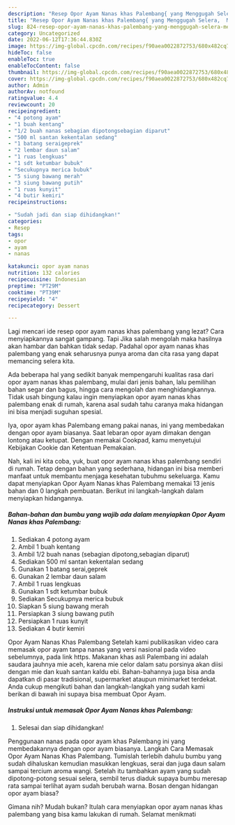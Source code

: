 ```yaml
---
description: "Resep Opor Ayam Nanas khas Palembang{ yang Menggugah Selera,  Menu Buat lebaran"
title: "Resep Opor Ayam Nanas khas Palembang{ yang Menggugah Selera,  Menu Buat lebaran"
slug: 824-resep-opor-ayam-nanas-khas-palembang-yang-menggugah-selera-menu-buat-lebaran
category: Uncategorized
date: 2022-06-12T17:36:44.830Z
image: https://img-global.cpcdn.com/recipes/f90aea0022872753/680x482cq70/opor-ayam-nanas-khas-palembang-foto-resep-utama.jpg
hideToc: false
enableToc: true
enableTocContent: false
thumbnail: https://img-global.cpcdn.com/recipes/f90aea0022872753/680x482cq70/opor-ayam-nanas-khas-palembang-foto-resep-utama.jpg
cover: https://img-global.cpcdn.com/recipes/f90aea0022872753/680x482cq70/opor-ayam-nanas-khas-palembang-foto-resep-utama.jpg
author: Admin
authorAv: notfound
ratingvalue: 4.4
reviewcount: 20
recipeingredient:
- "4 potong ayam"
- "1 buah kentang"
- "1/2 buah nanas sebagian dipotongsebagian diparut"
- "500 ml santan kekentalan sedang"
- "1 batang seraigeprek"
- "2 lembar daun salam"
- "1 ruas lengkuas"
- "1 sdt ketumbar bubuk"
- "Secukupnya merica bubuk"
- "5 siung bawang merah"
- "3 siung bawang putih"
- "1 ruas kunyit"
- "4 butir kemiri"
recipeinstructions:

- "Sudah jadi dan siap dihidangkan!"
categories:
- Resep
tags:
- opor
- ayam
- nanas

katakunci: opor ayam nanas 
nutrition: 132 calories
recipecuisine: Indonesian
preptime: "PT29M"
cooktime: "PT39M"
recipeyield: "4"
recipecategory: Dessert

---
```



Lagi mencari ide resep opor ayam nanas khas palembang yang lezat? Cara menyiapkannya sangat gampang. Tapi Jika salah mengolah maka hasilnya akan hambar dan bahkan tidak sedap. Padahal opor ayam nanas khas palembang yang enak seharusnya punya aroma dan cita rasa yang dapat memancing selera kita.


Ada beberapa hal yang sedikit banyak mempengaruhi kualitas rasa dari opor ayam nanas khas palembang, mulai dari jenis bahan, lalu pemilihan bahan segar dan bagus, hingga cara mengolah dan menghidangkannya. Tidak usah bingung kalau ingin menyiapkan opor ayam nanas khas palembang enak di rumah, karena asal sudah tahu caranya maka hidangan ini bisa menjadi suguhan spesial.

Iya, opor ayam khas Palembang emang pakai nanas, ini yang membedakan dengan opor ayam biasanya. Saat lebaran opor ayam dimakan dengan lontong atau ketupat. Dengan memakai Cookpad, kamu menyetujui Kebijakan Cookie dan Ketentuan Pemakaian.


Nah, kali ini kita coba, yuk, buat opor ayam nanas khas palembang sendiri di rumah. Tetap dengan bahan yang sederhana, hidangan ini bisa memberi manfaat untuk membantu menjaga kesehatan tubuhmu sekeluarga. Kamu dapat menyiapkan Opor Ayam Nanas khas Palembang memakai 13 jenis bahan dan 0 langkah pembuatan. Berikut ini langkah-langkah dalam menyiapkan hidangannya.

<!--inarticleads1-->

##### Bahan-bahan dan bumbu yang wajib ada dalam menyiapkan Opor Ayam Nanas khas Palembang:

1. Sediakan 4 potong ayam
1. Ambil 1 buah kentang
1. Ambil 1/2 buah nanas (sebagian dipotong,sebagian diparut)
1. Sediakan 500 ml santan kekentalan sedang
1. Gunakan 1 batang serai,geprek
1. Gunakan 2 lembar daun salam
1. Ambil 1 ruas lengkuas
1. Gunakan 1 sdt ketumbar bubuk
1. Sediakan Secukupnya merica bubuk
1. Siapkan 5 siung bawang merah
1. Persiapkan 3 siung bawang putih
1. Persiapkan 1 ruas kunyit
1. Sediakan 4 butir kemiri


Opor Ayam Nanas Khas Palembang Setelah kami publikasikan video cara memasak opor ayam tanpa nanas yang versi nasional pada video sebelumnya, pada link https. Makanan khas asli Palembang ini adalah saudara jauhnya mie aceh, karena mie celor dalam satu porsinya akan diisi dengan mie dan kuah santan kaldu ebi. Bahan-bahannya juga bisa anda dapatkan di pasar tradisional, supermarket ataupun minimarket terdekat. Anda cukup mengikuti bahan dan langkah-langkah yang sudah kami berikan di bawah ini supaya bisa membuat Opor Ayam. 

<!--inarticleads2-->

##### Instruksi untuk memasak Opor Ayam Nanas khas Palembang:


1. Selesai dan siap dihidangkan!

Penggunaan nanas pada opor ayam khas Palembang ini yang membedakannya dengan opor ayam biasanya. Langkah Cara Memasak Opor Ayam Nanas Khas Palembang. Tumislah terlebih dahulu bumbu yang sudah dihaluskan kemudian masukkan lengkuas, serai dan juga daun salam sampai tercium aroma wangi. Setelah itu tambahkan ayam yang sudah dipotong-potong sesuai selera, sembil terus diaduk supaya bumbu meresap rata sampai terlihat ayam sudah berubah warna. Bosan dengan hidangan opor ayam biasa? 

Gimana nih? Mudah bukan? Itulah cara menyiapkan opor ayam nanas khas palembang yang bisa kamu lakukan di rumah. Selamat menikmati
